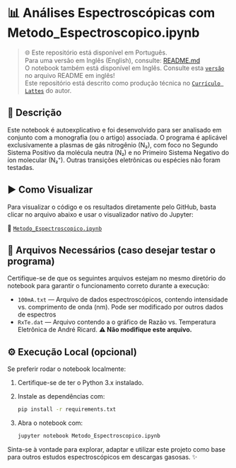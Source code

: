# 📊 Análises Espectroscópicas com Metodo_Espectroscopico.ipynb

> 🌐 Este repositório está disponível em Português.  
> Para uma versão em Inglês (English), consulte: [README.md](README.md)  
> O notebook também está disponível em Inglês. Consulte esta [`versão`](./Spectroscopic_Method.ipynb) no arquivo README em inglês!  
> Este repositório está descrito como produção técnica no [`Currículo Lattes`](http://lattes.cnpq.br/3150100365693703) do autor.  

## 📘 Descrição

Este notebook é autoexplicativo e foi desenvolvido para ser analisado em conjunto com a monografia (ou o artigo) associada. O programa é aplicável exclusivamente a plasmas de gás nitrogênio (N₂), com foco no Segundo Sistema Positivo da molécula neutra (N₂) e no Primeiro Sistema Negativo do íon molecular (N₂⁺). Outras transições eletrônicas ou espécies não foram testadas.

## ▶️ Como Visualizar

Para visualizar o código e os resultados diretamente pelo GitHub, basta clicar no arquivo abaixo e usar o visualizador nativo do Jupyter:

🔗 [`Metodo_Espectroscopico.ipynb`](./Metodo_Espectroscopico.ipynb)

## 📁 Arquivos Necessários (caso desejar testar o programa)

Certifique-se de que os seguintes arquivos estejam no mesmo diretório do notebook para garantir o funcionamento correto durante a execução:

- `100mA.txt` — Arquivo de dados espectroscópicos, contendo intensidade vs. comprimento de onda (nm). Pode ser modificado por outros dados de espectros
- `RxTe.dat` — Arquivo contendo a o gráfico de Razão vs. Temperatura Eletrônica de André Ricard. **⚠️ Não modifique este arquivo.**

## ⚙️ Execução Local (opcional)

Se preferir rodar o notebook localmente:

1. Certifique-se de ter o Python 3.x instalado.
2. Instale as dependências com:

   ```bash
   pip install -r requirements.txt

3. Abra o notebook com:

    ```bash
    jupyter notebook Metodo_Espectroscopico.ipynb

Sinta-se à vontade para explorar, adaptar e utilizar este projeto como base para outros estudos espectroscópicos em descargas gasosas. ✨
